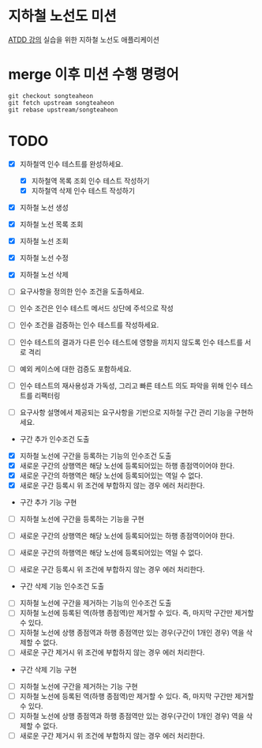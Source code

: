 # 지하철 노선도 미션
[ATDD 강의](https://edu.nextstep.camp/c/R89PYi5H) 실습을 위한 지하철 노선도 애플리케이션

# merge 이후 미션 수행 명령어
```
git checkout songteaheon  
git fetch upstream songteaheon  
git rebase upstream/songteaheon
```  


# TODO
- [x] 지하철역 인수 테스트를 완성하세요.
  - [x] 지하철역 목록 조회 인수 테스트 작성하기
  - [x] 지하철역 삭제 인수 테스트 작성하기

- [x] 지하철 노선 생성
- [x] 지하철 노선 목록 조회
- [x] 지하철 노선 조회
- [x] 지하철 노선 수정
- [x] 지하철 노선 삭제

- [ ] 요구사항을 정의한 인수 조건을 도출하세요.
- [ ] 인수 조건은 인수 테스트 메서드 상단에 주석으로 작성
- [ ] 인수 조건을 검증하는 인수 테스트를 작성하세요.
- [ ] 인수 테스트의 결과가 다른 인수 테스트에 영향을 끼치지 않도록 인수 테스트를 서로 격리
- [ ] 예외 케이스에 대한 검증도 포함하세요.
- [ ] 인수 테스트의 재사용성과 가독성, 그리고 빠른 테스트 의도 파악을 위해 인수 테스트를 리팩터링
- [ ] 요구사항 설명에서 제공되는 요구사항을 기반으로 지하철 구간 관리 기능을 구현하세요.

- 구간 추가 인수조건 도출
- [x] 지하철 노선에 구간을 등록하는 기능의 인수조건 도출
- [x] 새로운 구간의 상행역은 해당 노선에 등록되어있는 하행 종점역이어야 한다.
- [x] 새로운 구간의 하행역은 해당 노선에 등록되어있는 역일 수 없다.
- [x] 새로운 구간 등록시 위 조건에 부합하지 않는 경우 에러 처리한다.

- 구간 추가 기능 구현
- [ ] 지하철 노선에 구간을 등록하는 기능을 구현
- [ ] 새로운 구간의 상행역은 해당 노선에 등록되어있는 하행 종점역이어야 한다.
- [ ] 새로운 구간의 하행역은 해당 노선에 등록되어있는 역일 수 없다.
- [ ] 새로운 구간 등록시 위 조건에 부합하지 않는 경우 에러 처리한다.


- 구간 삭제 기능 인수조건 도출
- [ ] 지하철 노선에 구간을 제거하는 기능의 인수조건 도출
- [ ] 지하철 노선에 등록된 역(하행 종점역)만 제거할 수 있다. 즉, 마지막 구간만 제거할 수 있다.
- [ ] 지하철 노선에 상행 종점역과 하행 종점역만 있는 경우(구간이 1개인 경우) 역을 삭제할 수 없다.
- [ ] 새로운 구간 제거시 위 조건에 부합하지 않는 경우 에러 처리한다.

- 구간 삭제 기능 구현
- [ ] 지하철 노선에 구간을 제거하는 기능 구현
- [ ] 지하철 노선에 등록된 역(하행 종점역)만 제거할 수 있다. 즉, 마지막 구간만 제거할 수 있다.
- [ ] 지하철 노선에 상행 종점역과 하행 종점역만 있는 경우(구간이 1개인 경우) 역을 삭제할 수 없다.
- [ ] 새로운 구간 제거시 위 조건에 부합하지 않는 경우 에러 처리한다.